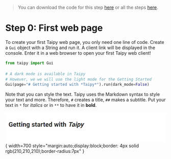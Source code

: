 > You can download the code for this step [here](../src/step_00.py) or all the steps [here](https://github.com/Avaiga/taipy-getting-started/tree/develop/src).

# Step 0: First web page

To create your first Taipy web page, you only need one line of code. Create a `Gui` object with a String and run it. 
A client link will be displayed in the console. Enter it in a web browser to open your first Taipy web client!

```python
from taipy import Gui

# A dark mode is available in Taipy
# However, we we will use the light mode for the Getting Started
Gui(page="# Getting started with *Taipy*").run(dark_mode=False)
```

Note that you can style the text. Taipy uses the Markdown syntax to style your text and more. Therefore, `#` creates 
a title, `##` makes a subtitle. Put your text in `*` for *italics* or in `**` to have it in **bold**.


![First Web Page](result.png){ width=700 style="margin:auto;display:block;border: 4px solid rgb(210,210,210);border-radius:7px" }
